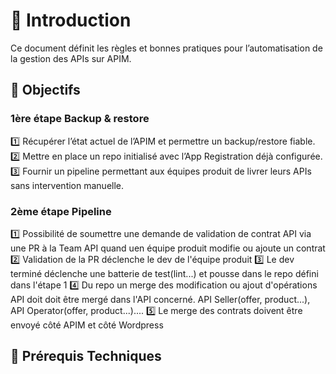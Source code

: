 # 📖 Introduction  
Ce document définit les règles et bonnes pratiques pour l’automatisation de la gestion des APIs sur APIM.  

## 🎯 Objectifs  

### 1ère étape Backup & restore
1️⃣  Récupérer l’état actuel de l’APIM et permettre un backup/restore fiable.  
2️⃣  Mettre en place un repo initialisé avec l’App Registration déjà configurée.  
3️⃣  Fournir un pipeline permettant aux équipes produit de livrer leurs APIs sans intervention manuelle.  

### 2ème étape Pipeline
1️⃣  Possibilité de soumettre une demande de validation de contrat API via une PR à la Team API quand uen équipe produit modifie ou ajoute un contrat 
2️⃣  Validation de la PR déclenche le dev de l'équipe produit
3️⃣  Le dev terminé déclenche une batterie de test(lint...) et pousse dans le repo défini dans l'étape 1
4️⃣  Du repo un merge des modification ou ajout d'opérations API doit doit être mergé dans l'API concerné. API Seller(offer, product...), API Operator(offer, product...)....
5️⃣  Le merge des contrats doivent être envoyé côté APIM et côté Wordpress 

## 🔧 Prérequis Techniques  
